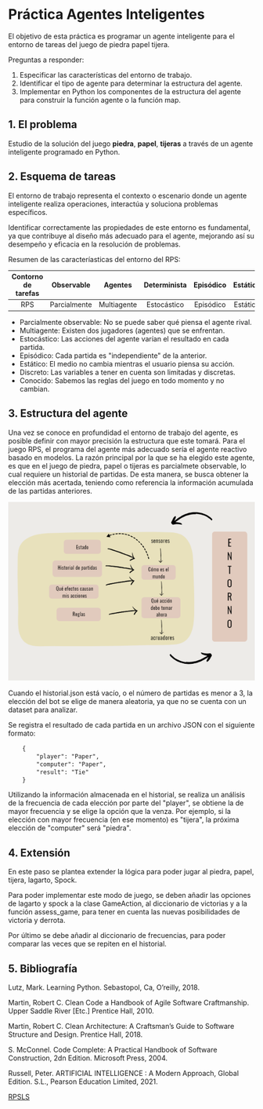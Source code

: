 # Práctica Agentes Inteligentes

El objetivo de esta práctica es programar un agente inteligente para el entorno de tareas del juego de piedra papel tijera.

Preguntas a responder:

1. Especificar las características del entorno de trabajo.
2. Identificar el tipo de agente para determinar la estructura del agente.
3. Implementar en Python los componentes de la estructura del agente para construir la función agente o la función map.

## 1. El problema

Estudio de la solución del juego **piedra**, **papel**, **tijeras** a través de un agente inteligente programado en Python.

## 2. Esquema de tareas

El entorno de trabajo representa el contexto o escenario donde un agente inteligente realiza operaciones, interactúa y soluciona problemas específicos.

Identificar correctamente las propiedades de este entorno es fundamental, ya que contribuye al diseño más adecuado para el agente, mejorando así su desempeño y eficacia en la resolución de problemas.

Resumen de las caracteríasticas del entorno del RPS:

Contorno de tarefas | Observable| Agentes | Determinista | Episódico | Estático | Discreto | Conocido
:---: | :---: | :---: | :---: | :---: | :---: | :---: | :---: |
 RPS | Parcialmente | Multiagente | Estocástico | Episódico | Estático |  Discreto | Conocido |

- Parcialmente observable: No se puede saber qué piensa el agente rival.
- Multiagente: Existen dos jugadores (agentes) que se enfrentan.
- Estocástico: Las acciones del agente varían el resultado en cada partida.
- Episódico: Cada partida es "independiente" de la anterior.
- Estático: El medio no cambia mientras el usuario piensa su acción.
- Discreto: Las variables a tener en cuenta son limitadas y discretas.
- Conocido: Sabemos las reglas del juego en todo momento y no cambian.

## 3. Estructura del agente

Una vez se conoce en profundidad el entorno de trabajo del agente, es posible definir con mayor precisión la estructura que este tomará. Para el juego RPS, el programa del agente más adecuado sería el agente reactivo basado en modelos. La razón principal por la que se ha elegido este agente, es que en el juego de piedra, papel o tijeras es parcialmete observable, lo cual requiere un historial de partidas. De esta manera, se busca obtener la elección más acertada, teniendo como referencia la información acumulada de las partidas anteriores.

![img](doc/agente.png)

Cuando el historial.json está vacío, o el número de partidas es menor a 3, la elección del bot se elige de manera aleatoria, ya que no se cuenta con un dataset para analizar.

Se registra el resultado de cada partida en un archivo JSON con el siguiente formato:

        {
            "player": "Paper",
            "computer": "Paper",
            "result": "Tie"
        }

Utilizando la información almacenada en el historial, se realiza un análisis de la frecuencia de cada elección por parte del "player", se obtiene la de mayor frecuencia y se elige la opción que la venza. Por ejemplo, si la elección con mayor frecuencia (en ese momento) es "tijera", la próxima elección de "computer" será "piedra".

## 4. Extensión

En este paso se plantea extender la lógica para poder jugar al piedra, papel, tijera, lagarto, Spock.

Para poder implementar este modo de juego, se deben añadir las opciones de lagarto y spock a la clase GameAction, al diccionario de victorias y a la función assess_game, para tener en cuenta las nuevas posibilidades de victoria y derrota.

Por último se debe añadir al diccionario de frecuencias, para poder comparar las veces que se repiten en el historial.


## 5. Bibliografía

Lutz, Mark. Learning Python. Sebastopol, Ca, O’reilly, 2018.

Martin, Robert C. Clean Code a Handbook of Agile Software Craftmanship. Upper Saddle River [Etc.] Prentice Hall, 2010.

Martin, Robert C. Clean Architecture: A Craftsman’s Guide to Software Structure and Design. Prentice Hall, 2018.

S. McConnel. Code Complete: A Practical Handbook of Software Construction, 2dn Edition. Microsoft Press, 2004.

Russell, Peter. ARTIFICIAL INTELLIGENCE : A Modern Approach, Global Edition. S.L., Pearson Education Limited, 2021.

[RPSLS](http://www.samkass.com/theories/RPSSL.html)